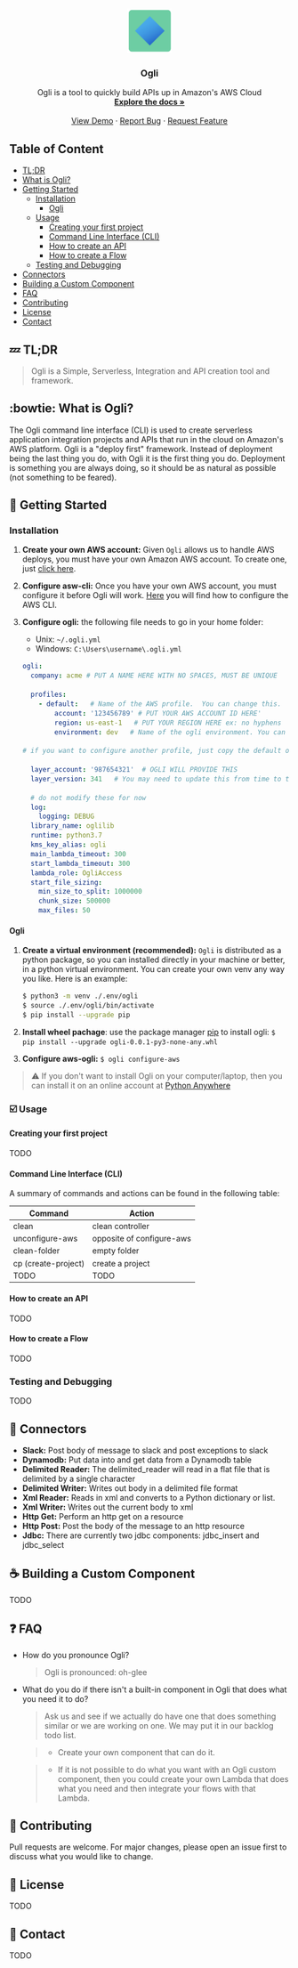 
<!-- PROJECT LOGO -->
<br />
<p align="center">
  <a href="https://github.com/othneildrew/Best-README-Template">
    <img src="images/logo.png" alt="Logo" width="80" height="80">
  </a>

  <h3 align="center">Ogli</h3>

  <p align="center">
    Ogli is a tool to quickly build APIs up in Amazon's AWS Cloud
    <br />
    <a href="https://docs.ogli.io/"><strong>Explore the docs »</strong></a>
    <br />
    <br />
    <a href="https://www.youtube.com/watch?v=i7KFJFIn4mQ&feature=emb_logo">View Demo</a>
    ·
    <a href="https://github.com/ogli-api/ogli/issues">Report Bug</a>
    ·
    <a href="https://github.com/ogli-api/ogli/issues">Request Feature</a>
  </p>
</p>

<!-- TABLE OF CONTENTS -->
## Table of Content

* [TL;DR](#zzz-tldr)
* [What is Ogli?](#bowtie-what-is-ogli)
* [Getting Started](#rocket-getting-started) 
  * [Installation](#installation)
    * [Ogli](#ogli)
  * [Usage](#ballot_box_with_check-usage)
    * [Creating your first project](#creating-your-first-project)
    * [Command Line Interface (CLI)](#command-line-interface)
    * [How to create an API](#how-to-create-an-api)
    * [How to create a Flow](#how-to-create-a-flow)
  * [Testing and Debugging](#testing-and-debugging)
* [Connectors](#electric_plug-connectors)
* [Building a Custom Component](#coffee-building-a-custom-component)
* [FAQ](#faq)
* [Contributing](#busts_in_silhouette-contributing)
* [License](#blue_book-license)
* [Contact](#postbox-contact)

## :zzz: TL;DR 

> Ogli is a Simple, Serverless, Integration and API creation tool and framework.

## :bowtie: What is Ogli?

The Ogli command line interface (CLI) is used to create serverless application integration projects and APIs that run 
in the cloud on Amazon's AWS platform. Ogli is a "deploy first" framework. Instead of deployment being the last thing 
you do, with Ogli it is the first thing you do. Deployment is something you are always doing, so it should be as natural 
as possible (not something to be feared).

## :rocket: Getting Started

### Installation

1. **Create your own AWS account:**  Given `Ogli` allows us to handle AWS deploys, you must have your own Amazon AWS account. To create one, just 
[click here](https://aws.amazon.com/account/).

2. **Configure asw-cli:** Once you have your own AWS account, you must configure it before Ogli will work. 
[Here](https://docs.aws.amazon.com/cli/latest/userguide/cli-chap-configure.html) you will find how to configure the 
AWS CLI.

3. **Configure ogli:** the following file needs to go in your home folder:
    * Unix: `~/.ogli.yml` 
    * Windows: `C:\Users\username\.ogli.yml`
    
    ```yaml
    ogli:
      company: acme # PUT A NAME HERE WITH NO SPACES, MUST BE UNIQUE
      
      profiles:
        - default:   # Name of the AWS profile.  You can change this.
            account: '123456789' # PUT YOUR AWS ACCOUNT ID HERE'
            region: us-east-1   # PUT YOUR REGION HERE ex: no hyphens
            environment: dev   # Name of the ogli environment. You can change this
    
    # if you want to configure another profile, just copy the default one and edit.
      
      layer_account: '987654321'  # OGLI WILL PROVIDE THIS
      layer_version: 341   # You may need to update this from time to time
      
      # do not modify these for now
      log:
        logging: DEBUG
      library_name: oglilib
      runtime: python3.7
      kms_key_alias: ogli
      main_lambda_timeout: 300
      start_lambda_timeout: 300
      lambda_role: OgliAccess
      start_file_sizing:
        min_size_to_split: 1000000
        chunk_size: 500000
        max_files: 50
    ```

#### Ogli
1. **Create a virtual environment (recommended):** `Ogli` is distributed as a python package, so you can installed 
directly in your machine or better, in a python virtual environment. You can create your own venv any way you like. Here is an example:

    ```sh
    $ python3 -m venv ./.env/ogli 
    $ source ./.env/ogli/bin/activate 
    $ pip install --upgrade pip
    ```

2. **Install wheel pachage**: use the package manager [pip](https://pip.pypa.io/en/stable/) to install ogli:
`$ pip install --upgrade ogli-0.0.1-py3-none-any.whl`

3. **Configure aws-ogli:** `$ ogli configure-aws`

> :warning: If you don't want to install Ogli on your computer/laptop, then you can install it on an online account at 
> [Python Anywhere](https://www.pythonanywhere.com/)

 
### :ballot_box_with_check: Usage

#### Creating your first project
TODO

#### Command Line Interface (CLI)

A summary of commands and actions can be found in the following table:

| Command | Action |
| ------ | ------ |
| clean | clean controller |
| unconfigure-aws | opposite of configure-aws |
| clean-folder | empty folder |
| cp (create-project) | create a project |
| TODO | TODO |


#### How to create an API
TODO

#### How to create a Flow
TODO

### Testing and Debugging 
TODO

## :electric_plug: Connectors
* **Slack:** Post body of message to slack and post exceptions to slack
* **Dynamodb:** Put data into and get data from a Dynamodb table
* **Delimited Reader:** The delimited_reader will read in a flat file that is delimited by a single character
* **Delimited Writer:** Writes out body in a delimited file format
* **Xml Reader:** Reads in xml and converts to a Python dictionary or list.
* **Xml Writer:** Writes out the current body to xml
* **Http Get:** Perform an http get on a resource
* **Http Post:** Post the body of the message to an http resource
* **Jdbc:** There are currently two jdbc components: jdbc_insert and jdbc_select

## :coffee: Building a Custom Component
TODO

## :question: FAQ
* How do you pronounce Ogli?
    > Ogli is pronounced: oh-glee
                               
* What do you do if there isn't a built-in component in Ogli that does what you need it to do?
    >  Ask us and see if we actually do have one that does something similar or we are working on one.  We may put it in our backlog todo list.

    > * Create your own component that can do it.

    > * If it is not possible to do what you want with an Ogli custom component, then you could create your own Lambda that does what you need and then integrate your flows with that Lambda.

## :busts_in_silhouette: Contributing
Pull requests are welcome. For major changes, please open an issue first to discuss what you would like to change.

## :blue_book: License
TODO

## :postbox: Contact
TODO
